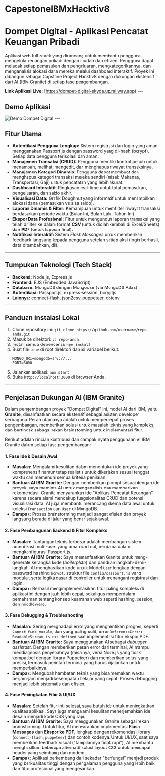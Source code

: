# CapestoneIBMxHacktiv8

# Dompet Digital - Aplikasi Pencatat Keuangan Pribadi

Aplikasi web full-stack yang dirancang untuk membantu pengguna mengelola keuangan pribadi dengan mudah dan efisien. Pengguna dapat melacak setiap pemasukan dan pengeluaran, mengkategorikannya, dan menganalisis alokasi dana mereka melalui dashboard interaktif. Proyek ini dibangun sebagai Capstone Project Hacktiv8 dengan dukungan ekstensif dari AI (IBM Granite) di setiap fase pengembangan.

**Link Aplikasi Live:** [https://dompet-digital-skyda.up.railway.app) ---

## Demo Aplikasi

![Demo Dompet Digital](https://media0.giphy.com/media/v1.Y2lkPTc5MGI3NjExaGo3ZXpzOHc0bGJ0YXVtNTVsc2oydWptN2Iyd291cXEybWd3andlcSZlcD12MV9pbnRlcm5hbF9naWZfYnlfaWQmY3Q9Zw/W5ZfCqTVnP6Vgc33Gt/giphy.gif) ---

## Fitur Utama

-   **Autentikasi Pengguna Lengkap:** Sistem registrasi dan login yang aman menggunakan Passport.js dengan password yang di-hash (bcrypt). Setiap data pengguna terisolasi dan aman.
-   **Manajemen Transaksi (CRUD):** Pengguna memiliki kontrol penuh untuk menambah, melihat, mengedit, dan menghapus riwayat transaksinya.
-   **Manajemen Kategori Dinamis:** Pengguna dapat membuat dan menghapus kategori transaksi mereka sendiri (misal: Makanan, Transportasi, Gaji) untuk pencatatan yang lebih akurat.
-   **Dashboard Interaktif:** Ringkasan real-time untuk total pemasukan, pengeluaran, dan saldo akhir.
-   **Visualisasi Data:** Grafik Doughnut yang informatif untuk menampilkan alokasi dana (pemasukan vs sisa saldo).
-   **Laporan Dinamis & Filter:** Kemampuan untuk memfilter riwayat transaksi berdasarkan periode waktu (Bulan Ini, Bulan Lalu, Tahun Ini).
-   **Ekspor Data Profesional:** Fitur untuk mengunduh laporan transaksi yang telah difilter ke dalam format **CSV** (untuk diolah kembali di Excel/Sheets) dan **PDF** (untuk laporan final).
-   **Notifikasi Interaktif:** Sistem *Flash Messages* untuk memberikan feedback langsung kepada pengguna setelah setiap aksi (login berhasil, data ditambahkan, dll).

---

## Tumpukan Teknologi (Tech Stack)

-   **Backend:** Node.js, Express.js
-   **Frontend:** EJS (Embedded JavaScript)
-   **Database:** MongoDB dengan Mongoose (via MongoDB Atlas)
-   **Autentikasi:** Passport.js, express-session, bcryptjs
-   **Lainnya:** connect-flash, json2csv, puppeteer, dotenv

---

## Panduan Instalasi Lokal

1.  Clone repository ini: `git clone https://github.com/username/repo-anda.git`
2.  Masuk ke direktori: `cd repo-anda`
3.  Install semua dependensi: `npm install`
4.  Buat file `.env` di root direktori dan isi variabel berikut:
    ```
    MONGO_URI=mongodb+srv://...
    PORT=3000
    ```
5.  Jalankan aplikasi: `npm start`
6.  Buka `http://localhost:3000` di browser Anda.

---

## Penjelasan Dukungan AI (IBM Granite)

Dalam pengembangan proyek "Dompet Digital" ini, model AI dari IBM, yaitu **Granite**, dimanfaatkan secara ekstensif sebagai asisten developer serbaguna. Peran utamanya adalah untuk mempercepat proses pengembangan, memberikan solusi untuk masalah teknis yang kompleks, dan bertindak sebagai rekan brainstorming untuk implementasi fitur.

Berikut adalah rincian kontribusi dan dampak nyata penggunaan AI IBM Granite dalam setiap fase pengembangan:

#### 1. Fase Ide & Desain Awal
* **Masalah:** Mengalami kesulitan dalam menentukan ide proyek yang komprehensif namun tetap realistis untuk dikerjakan sesuai tenggat waktu dan memenuhi semua kriteria penilaian.
* **Bantuan AI IBM Granite:** Dengan memberikan prompt sesuai dengan ide proyek, saya meminta AI untuk menganalisis dan memberikan rekomendasi. Granite menyarankan ide "Aplikasi Pencatat Keuangan" karena secara alami mencakup fungsionalitas CRUD dan potensi visualisasi data. AI juga membantu merancang skema data awal untuk koleksi `Transaction` dan `User` di MongoDB.
* **Dampak:** Proses brainstorming menjadi sangat efisien dan proyek langsung berada di jalur yang benar sejak awal.

#### 2. Fase Pembangunan Backend & Fitur Kompleks
* **Masalah:** Tantangan teknis terbesar adalah membangun sistem autentikasi multi-user yang aman dari nol, terutama dalam mengkonfigurasi Passport.js.
* **Bantuan AI IBM Granite:** Saya memanfaatkan Granite untuk meng-generate kerangka kode (*boilerplate*) dan panduan langkah-demi-langkah. AI menghasilkan kode untuk Model `User` lengkap dengan password hashing `bcrypt`, struktur file `config/passport.js` yang modular, serta logika dasar di controller untuk menangani registrasi dan login.
* **Dampak:** Berhasil mengimplementasikan fitur paling kompleks di aplikasi ini dengan jauh lebih cepat, sekaligus memperdalam pemahaman tentang konsep keamanan web seperti hashing, session, dan middleware.

#### 3. Fase Debugging & Troubleshooting
* **Masalah:** Sering menghadapi error yang menghentikan progres, seperti `Cannot find module`, dan yang paling sulit, error `ReferenceError: ReadableStream is not defined` saat implementasi fitur ekspor PDF.
* **Bantuan AI IBM Granite:** Saya menggunakan AI sebagai *debugger assistant*. Dengan memberikan pesan error dari terminal, AI mampu mendiagnosis penyebabnya (misalnya, versi Node.js yang tidak kompatibel dengan library Puppeteer) dan memberikan solusi yang presisi, termasuk perintah terminal yang harus dijalankan untuk memperbaikinya.
* **Dampak:** Mengubah hambatan teknis yang bisa memakan waktu berjam-jam menjadi kesempatan belajar yang cepat. Proses debugging menjadi lebih sistematis dan efisien.

#### 4. Fase Peningkatan Fitur & UI/UX
* **Masalah:** Setelah fitur inti selesai, saya butuh ide untuk meningkatkan kualitas aplikasi. Saya juga mengalami kesulitan menerjemahkan ide desain menjadi kode CSS yang rapi.
* **Bantuan AI IBM Granite:** Saya menggunakan Granite sebagai rekan brainstorming. Untuk fitur, AI menyarankan implementasi **Flash Messages** dan **Ekspor ke PDF**, lengkap dengan rekomendasi library (`connect-flash`, `puppeteer`) dan contoh kodenya. Untuk UI/UX, saat saya memberikan feedback visual ("tampilannya tidak rapi"), AI membantu menghasilkan beberapa alternatif solusi layout CSS untuk mencapai header yang seimbang dan modern.
* **Dampak:** Aplikasi berkembang dari sekadar "berfungsi" menjadi produk yang berkualitas tinggi dengan pengalaman pengguna yang lebih baik dan fitur profesional yang mengesankan.
